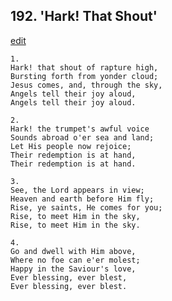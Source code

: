
## 192.  'Hark! That Shout'
[edit](https://docs.google.com/document/d/18J1h1CinZ%2D9Kr4YYRbkLI75UdxaMLgpb/edit?mode=html)




    1.
    Hark! that shout of rapture high, 
    Bursting forth from yonder cloud; 
    Jesus comes, and, through the sky, 
    Angels tell their joy aloud, 
    Angels tell their joy aloud. 

    2.
    Hark! the trumpet's awful voice 
    Sounds abroad o'er sea and land; 
    Let His people now rejoice; 
    Their redemption is at hand, 
    Their redemption is at hand. 

    3.
    See, the Lord appears in view; 
    Heaven and earth before Him fly; 
    Rise, ye saints, He comes for you; 
    Rise, to meet Him in the sky, 
    Rise, to meet Him in the sky. 

    4.
    Go and dwell with Him above, 
    Where no foe can e'er molest; 
    Happy in the Saviour's love, 
    Ever blessing, ever blest, 
    Ever blessing, ever blest.
